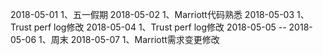 2018-05-01
1、五一假期
2018-05-02
1、Marriott代码熟悉
2018-05-03
1、Trust perf log修改
2018-05-04
1、Trust perf log修改
2018-05-05 -- 2018-05-06
1、周末
2018-05-07
1、Marriott需求变更修改
